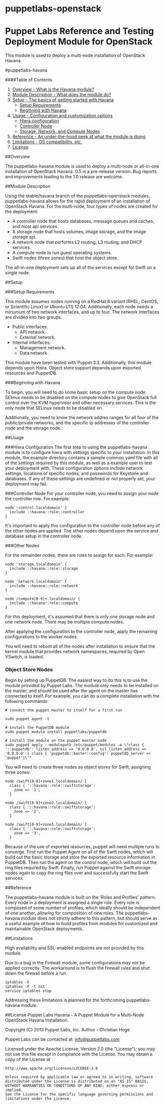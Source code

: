 puppetlabs-openstack
====================

Puppet Labs Reference and Testing Deployment Module for OpenStack
=======
This module is used to deploy a multi-node installation of OpenStack Havana.

#puppetlabs-havana

####Table of Contents

1. [Overview - What is the Havana module?](#overview)
2. [Module Description - What does the module do?](#module-description)
3. [Setup - The basics of getting started with Havana](#setup)
    * [Setup Requirements](#setup-requirements)
    * [Beginning with Havana](#beginning-with-havana)
4. [Usage - Configuration and customization options](#usage)
    * [Hiera configuration](#hiera-configuration)
    * [Controller Node](#controller-node)
    * [Storage, Network, and Compute Nodes](#other-nodes)
5. [Reference - An under-the-hood peek at what the module is doing](#reference)
6. [Limitations - OS compatibility, etc.](#limitations)
7. [License](#license)

##Overview

The puppetlabs-havana module is used to deploy a multi-node or all-in-one installation of 
OpenStack Havana. 0.5 is a pre-release version. Bug reports and improvements leading to 
the 1.0 release are welcome.

##Module Description

Using the stable/havana branch of the puppetlabs-openstack modules, puppetlabs-havana allows
for the rapid deployment of an installation of OpenStack Havana. For the multi-node, four types
of nodes are created for the deployment:

* A controller node that hosts databases, message queues and caches, and most api services.
* A storage node that hosts volumes, image storage, and the image storage api.
* A network node that performs L2 routing, L3 routing, and DHCP services.
* A compute node to run guest operating systems.
* Swift nodes (three zones) that host the object store.

The all-in-one deployment sets up all of the services except for Swift on a single node.

##Setup

###Setup Requirements

This module assumes nodes running on a RedHat 6 variant (RHEL, CentOS, or Scientific Linux)
or Ubuntu LTS 12.04. Additionally, each node needs a minumum of two network interfaces, and up to four.
The network interfaces are divided into two groups.

- Public interfaces:
  * API network.
  * External network.
- Internal interfaces:
  * Management network.
  * Data network.

This module have been tested with Puppet 3.3. Additionally, this module depends upon Hiera. Object
store support depends upon exported resources and PuppetDB.

###Beginning with Havana

To begin, you will need to do some basic setup on the compute node. SElinux needs to be disabled
on the compute nodes to give OpenStack full control over the KVM hypervisor and other necessary 
services. This is the only node that SELinux needs to be disabled on.

Additionally, you need to know the network addres ranges for all four of the public/private networks,
and the specific ip addresses of the controller node and the storage node.

##Usage

###Hiera Configuration
The first step to using the puppetlabs-havana module is to configure hiera with settings specific
to your installation. In this module, the example directory contains a sample common.yaml file
with all of the settings required by this module, as well as a example user to test your deployment
with. These configuration options include network settings, locations of specific nodes, and
passwords for Keystone and databases. If any of these settings are undefined or not properly set, your
deployment may fail.

###Controller Node
For your controller node, you need to assign your node the controller role. For example:

```
node 'control.localdomain' {
  include ::havana::role::controller
}
```

It's important to apply this configuration to the controller node before any of the other
nodes are applied. The other nodes depend upon the service and database setup in the controller
node.

###Other Nodes

For the remainder nodes, there are roles to assign for each. For example:
```
node 'storage.localdomain' {
  include ::havana::role::storage
}

node 'network.localdomain' {
  include ::havana::role::network
}

node /compute[0-9]+.localdomain/ {
  include ::havana::role::compute
}
```

For this deployment, it's assumed that there is only one storage node and one network
node. There may be multiple compute nodes.

After applying the configuration to the controller node, apply the remaining
configurations to the worker nodes. 

You will need to reboot all of the nodes after installation to ensure that the kernel
module that provides network namespaces, required by Open VSwitch, is loaded.

### Object Store Nodes

Begin by setting up PuppetDB. The easiest way to do this is to use the module provided
by Puppet Labs. The module only needs to be installed on the master, and should be
used after the agent on the master has connected to itself. For example, you can do a
complete installation with the following commands:

```
# connect the puppet master to itself for a first run

sudo puppet agent -t

# install the PuppetDB module
sudo puppet module install puppetlabs/puppetdb

# install the module on the puppet master node
sudo puppet apply --modulepath /etc/puppet/modules -e \"class { '::puppetdb': listen_address => '0.0.0.0', ssl_listen_address => '0.0.0.0' } class { 'puppetdb::master::config': puppetdb_server => 'puppet'}\""
```

You will need to create three nodes as object stores for Swift, assigning three zones:

```
node /swift[0-9]+zone1.localdomain/ {
  class { '::havana::role::swiftstorage':
    zone => '1',
  }

node /swift[0-9]+zone2.localdomain/ {
  class { '::havana::role::swiftstorage':
    zone => '2',
  }

node /swift[0-9]+zone3.localdomain/ {
  class { '::havana::role::swiftstorage':
    zone => '3',
  }
```

Because of the use of exported resources, puppet will need multiple runs to converge. First run the Puppet Agent
on all of the Swift nodes, which will build out the basic storage and store the exported resource information
in PuppetDB. Then run the agent on the control node, which will build out the ring files required by Swift.
Finally, run Puppet against the Swift storage nodes again to copy the ring files over and successfully start
the Swift services.

##Reference

The puppetlabs-havana module is built on the 'Roles and Profiles' pattern. Every node
in a deployment is assigned a single role. Every role is composed of some number of
profiles, which ideally should be independent of one another, allowing for composition
of new roles. The puppetlabs-havana module does not strictly adhere to this pattern,
but should serve as a useful example of how to build profiles from modules for customized
and maintainable OpenStack deployments.

##Limitations

High availability and SSL-enabled endpoints are not provided by this module.

Due to a bug in the Firewall module, some configurations may not be
applied correctly. The workaround is to flush the firewall rules and shut down
the firewall before a run.

```
iptables -F
iptables -F -t nat
service iptables stop
```

Addressing these limitations is planned for the forthcoming puppetlabs-havana module.

##License
Puppet Labs Havana - A Puppet Module for a Multi-Node OpenStack Havana Installation.

Copyright (C) 2013 Puppet Labs, Inc.
Author - Christian Hoge

Puppet Labs can be contacted at: info@puppetlabs.com

Licensed under the Apache License, Version 2.0 (the "License");
you may not use this file except in compliance with the License.
You may obtain a copy of the License at

    http://www.apache.org/licenses/LICENSE-2.0

    Unless required by applicable law or agreed to in writing, software
    distributed under the License is distributed on an "AS IS" BASIS,
    WITHOUT WARRANTIES OR CONDITIONS OF ANY KIND, either express or implied.
    See the License for the specific language governing permissions and
    limitations under the License.
